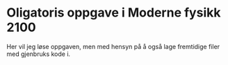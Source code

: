 # Oligatoris oppgave i Moderne fysikk 2100

Her vil jeg løse oppgaven, men med hensyn på å også lage fremtidige filer med gjenbruks kode i.
